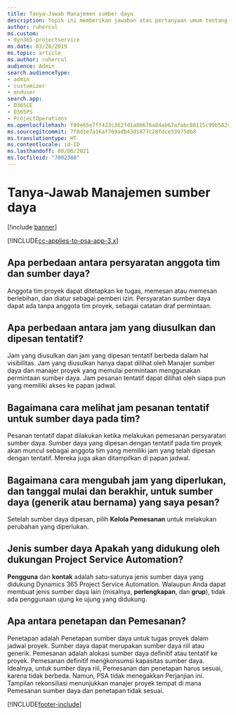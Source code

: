 ```yaml
---
title: Tanya-Jawab Manajemen sumber daya
description: Topik ini memberikan jawaban atas pertanyaan umum tentang manajemen sumber daya.
author: ruhercul
ms.custom:
- dyn365-projectservice
ms.date: 03/28/2019
ms.topic: article
ms.author: ruhercul
audience: Admin
search.audienceType:
- admin
- customizer
- enduser
search.app:
- D365CE
- D365PS
- ProjectOperations
ms.openlocfilehash: f80e65e7ff423c362fd1a86676a84ab67afabc88115c99b582c5eefa6c725a46
ms.sourcegitcommit: 7f8d1e7a16af769adb43d1877c28fdce53975db8
ms.translationtype: HT
ms.contentlocale: id-ID
ms.lasthandoff: 08/06/2021
ms.locfileid: "7002380"
---
```

# <a name="resource-management-faq"></a>Tanya-Jawab Manajemen sumber daya

[!include [banner](../includes/psa-now-project-operations.md)]

[!INCLUDE[cc-applies-to-psa-app-3.x](../includes/cc-applies-to-psa-app-3x.md)]

## <a name="what-is-the-difference-between-a-team-member-and-a-resource-requirement"></a>Apa perbedaan antara persyaratan anggota tim dan sumber daya?

Anggota tim proyek dapat ditetapkan ke tugas, memesan atau memesan berlebihan, dan diatur sebagai pemberi izin. Persyaratan sumber daya dapat ada tanpa anggota tim proyek, sebagai catatan draf permintaan. 

## <a name="what-is-the-difference-between-proposed-and-soft-booked-hours"></a>Apa perbedaan antara jam yang diusulkan dan dipesan tentatif?

Jam yang diusulkan dan jam yang dipesan tentatif berbeda dalam hal visibilitas. Jam yang diusulkan hanya dapat dilihat oleh Manajer sumber daya dan manajer proyek yang memulai permintaan menggunakan permintaan sumber daya. Jam pesanan tentatif dapat dilihat oleh siapa pun yang memiliki akses ke papan jadwal.

## <a name="how-can-i-see-the-soft-booked-hours-for-resources-on-a-team"></a>Bagaimana cara melihat jam pesanan tentatif untuk sumber daya pada tim?

Pesanan tentatif dapat dilakukan ketika melakukan pemesanan persyaratan sumber daya. Sumber daya yang dipesan dengan tentatif pada tim proyek akan muncul sebagai anggota tim yang memiliki jam yang telah dipesan dengan tentatif. Mereka juga akan ditampilkan di papan jadwal.

## <a name="how-do-i-change-the-required-hours-and-the-start-and-end-dates-for-a-resource-generic-or-named-that-i-booked"></a>Bagaimana cara mengubah jam yang diperlukan, dan tanggal mulai dan berakhir, untuk sumber daya (generik atau bernama) yang saya pesan?

Setelah sumber daya dipesan, pilih **Kelola Pemesanan** untuk melakukan perubahan yang diperlukan.

## <a name="what-resources-types-does-project-service-automation-support"></a>Jenis sumber daya Apakah yang didukung oleh dukungan Project Service Automation?

**Pengguna** dan **kontak** adalah satu-satunya jenis sumber daya yang didukung Dynamics 365 Project Service Automation. Walaupun Anda dapat membuat jenis sumber daya lain (misalnya, **perlengkapan**, dan **grup**), tidak ada penggunaan ujung ke ujung yang didukung.

## <a name="what-is-the-difference-between-an-assignment-and-a-booking"></a>Apa antara penetapan dan Pemesanan?

Penetapan adalah Penetapan sumber daya untuk tugas proyek dalam jadwal proyek. Sumber daya dapat merupakan sumber daya riil atau generik. Pemesanan adalah alokasi sumber daya definitif atau tentatif ke proyek. Pemesanan definitif mengkonsumsi kapasitas sumber daya. Idealnya, untuk sumber daya riil, Pemesanan dan penetapan harus sesuai, karena tidak berbeda. Namun, PSA tidak menegakkan Perjanjian ini. Tampilan rekonsiliasi menunjukkan manajer proyek tempat di mana Pemesanan sumber daya dan penetapan tidak sesuai.


[!INCLUDE[footer-include](../includes/footer-banner.md)]